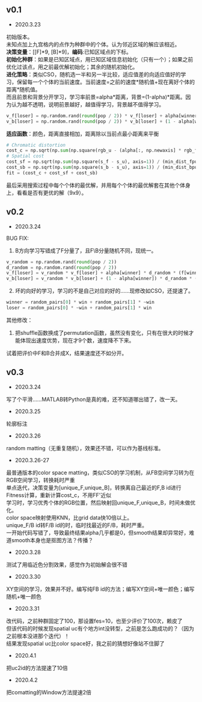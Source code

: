 ## v0.1
- 2020.3.23

初始版本。<br/>
未知点加上九宫格内的点作为种群中的个体。认为邻近区域的解应该相近。<br/>
**决策变量**：[[F]\*9, [B]\*9]，**编码**:已知区域点的下标。<br/>
**初始化种群**：如果是已知区域点，用已知区域信息初始化（只有一个）；如果之前优化过该点，用之前最优解初始化；其余的随机初始化。<br/>
**进化策略**：类似CSO，随机选一半和另一半比较，适应值差的向适应值好的学习，保留每一个个体的当前速度。当前速度=之前的速度\*随机值+现在离好个体的距离\*随机值。<br/>
而且前景和背景分开学习，学习率前景=alpha\*距离，背景=(1-alpha)\*距离。因为认为越不透明，说明前景越好，越值得学习，背景越不值得学习。<br/>
```python
v_f[loser] = np.random.rand(round(pop / 2)) * v_f[loser] + alpha[winner] * np.random.rand(round(pop / 2)) * (f[winner] - f[loser])
v_b[loser] = np.random.rand(round(pop / 2)) * v_b[loser] + (1 - alpha[winner]) * np.random.rand(round(pop / 2)) * (f[winner] - f[loser])
```
**适应函数**：颜色，距离直接相加，距离除以当前点最小距离来平衡
```python
# Chromatic distortion
cost_c = np.sqrt(np.sum(np.square(rgb_u - (alpha[:, np.newaxis] * rgb_f + (1 - alpha[:, np.newaxis]) * rgb_b)), axis=1))
# Spatial cost
cost_sf = np.sqrt(np.sum(np.square(s_f - s_u), axis=1)) / (min_dist_fpu + 0.01)
cost_sb = np.sqrt(np.sum(np.square(s_b - s_u), axis=1)) / (min_dist_bpu + 0.01)
fit = (cost_c + cost_sf + cost_sb)
```
最后采用搜索过程中每个个体的最优解，并用每个个体的最优解套在其他个体身上，看看是否有更优的解（9x9）。


## v0.2
- 2020.3.24

BUG FIX:
1. B方向学习写错成了F分量了，且F\B分量随机不同，现统一。
```python
v_random = np.random.rand(round(pop / 2))
d_random = np.random.rand(round(pop / 2))
v_f[loser] = v_random * v_f[loser] + alpha[winner] * d_random * (f[winner] - f[loser])
v_b[loser] = v_random * v_b[loser] + (1 - alpha[winner]) * d_random * (b[winner] - b[loser])
```
2. 坏的向好的学习，学习的不是自己对应的好的……现修改如CSO，还提速了。
```python
winner = random_pairs[0] * win + random_pairs[1] * ~win
loser = random_pairs[0] * ~win + random_pairs[1] * win
```
其他修改：
1. 把shuffle函数换成了permutation函数，虽然没有变化，只有在很大的时候才能体现出速度优势，现在才9个数，速度降不下来。

试着把评价中F和B合并成X，结果速度还不如分开。


## v0.3
- 2020.3.24

写了个平滑……MATLAB转Python是真的难，还不知道哪出错了，改一天。

- 2020.3.25

轮廓标注

- 2020.3.26

random matting（无重复随机），效果还不错，可以作为基线标准。<br/>

- 2020.3.26-27

最普通版本的color space matting，类似CSO的学习机制，从FB空间学习转为在RGB空间学习，转换耗时严重<br/>
单点迭代，决策变量为[unique_F,unique_B]，转换离自己最近的F,B id进行Fitness计算，重新计算cost_c，不用FF'近似<br/>
学习时，学习优秀个体的RGB位置，然后映射回unique_F,unique_B，时间未做优化。<br/>
color space映射使用KNN，比grid data快10倍以上。<br/>
unique_F/B id转F/B id的时，临时找最近的F/B，耗时严重。<br/>
一开始代码写错了，导致最终结果alpha几乎都是0，但smooth结果却异常好，难道smooth本身也是抠图方法？传播？

- 2020.3.28

测试了用临近色分割效果，感觉作为初始解会很不错

- 2020.3.30

XY空间的学习，效果并不好。编写纯FB id的方法；编写XY空间+唯一颜色；编写随机+唯一颜色

- 2020.3.31

改代码，之前种群固定了100，那设置fes=10，也至少评价了100次，赖皮了<br/>
但该代码的时候发现spatial uc有个地方int没转型，之前是怎么跑成功的？（因为之前根本没进那个迭代）！<br/>
结果发现spatial uc比color space好，我之前的猜想好像站不住脚了<br/>

- 2020.4.1

把uc2id的方法提速了10倍

- 2020.4.2

把comatting的Window方法提速2倍

